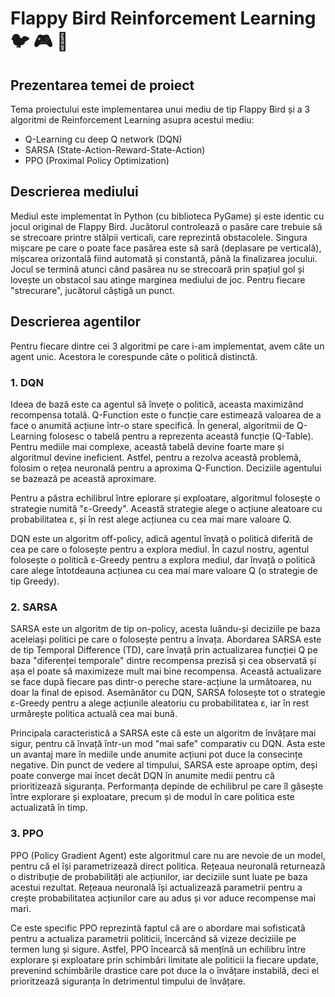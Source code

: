 # Flappy Bird Reinforcement Learning :bird: :video_game: :robot:

## Prezentarea temei de proiect 

Tema proiectului este implementarea unui mediu de tip Flappy Bird și a 3 algoritmi de Reinforcement Learning asupra acestui mediu:
- Q-Learning cu deep Q network (DQN)
- SARSA (State-Action-Reward-State-Action)
- PPO (Proximal Policy Optimization)

## Descrierea mediului

Mediul este implementat în Python (cu biblioteca PyGame) și este identic cu jocul original de Flappy Bird. Jucătorul controlează o pasăre care trebuie să se strecoare printre stâlpii verticali, care reprezintă obstacolele. Singura mișcare pe care o poate face pasărea este să sară (deplasare pe verticală), mișcarea orizontală fiind automată și constantă, până la finalizarea jocului. Jocul se termină atunci când pasărea nu se strecoară prin spațiul gol și lovește un obstacol sau atinge marginea mediului de joc. Pentru fiecare "strecurare", jucătorul câștigă un punct.

## Descrierea agentilor

Pentru fiecare dintre cei 3 algoritmi pe care i-am implementat, avem câte un agent unic. Acestora le corespunde câte o politică distinctă.

### 1. DQN

Ideea de bază este ca agentul să învețe o politică, aceasta maximizând recompensa totală. Q-Function este o funcție care estimează valoarea de a face o anumită acțiune într-o stare specifică. În general, algoritmii de Q-Learning folosesc o tabelă pentru a reprezenta această funcție (Q-Table). Pentru mediile mai complexe, această tabelă devine foarte mare și algoritmul devine ineficient. Astfel, pentru a rezolva această problemă, folosim o rețea neuronală pentru a aproxima Q-Function. Deciziile agentului se bazează pe această aproximare.

Pentru a păstra echilibrul între eplorare și exploatare, algoritmul folosește o strategie numită "ε-Greedy". Această strategie alege o acțiune aleatoare cu probabilitatea ε, și în rest alege acțiunea cu cea mai mare valoare Q.

DQN este un algoritm off-policy, adică agentul învață o politică diferită de cea pe care o folosește pentru a explora mediul. În cazul nostru, agentul folosește o politică ε-Greedy pentru a explora mediul, dar învață o politică care alege întotdeauna acțiunea cu cea mai mare valoare Q (o strategie de tip Greedy).


### 2. SARSA

SARSA este un algoritm de tip on-policy, acesta luându-și deciziile pe baza aceleiași politici pe care o folosește pentru a învața. Abordarea SARSA este de tip Temporal Difference (TD), care învață prin actualizarea funcției Q pe baza "diferenței temporale" dintre recompensa prezisă și cea observată și așa el poate să maximizeze mult mai bine recompensa. Această actualizare se face după fiecare pas dintr-o pereche stare-acțiune la următoarea, nu doar la final de episod. Asemănător cu DQN, SARSA folosește tot o strategie ε-Greedy pentru a alege acțiunile aleatoriu cu probabilitatea ε, iar în rest urmărește politica actuală cea mai bună.

Principala caracteristică a SARSA este că este un algoritm de învățare mai sigur, pentru că învață într-un mod "mai safe" comparativ cu DQN. Asta este un avantaj mare în mediile unde anumite acțiuni pot duce la consecințe negative. Din punct de vedere al timpului, SARSA este aproape optim, deși poate converge mai încet decât DQN în anumite medii pentru că prioritizează siguranța. Performanța depinde de echilibrul pe care îl găsește între explorare și exploatare, precum și de modul în care politica este actualizată în timp.


### 3. PPO

PPO (Policy Gradient Agent) este algoritmul care nu are nevoie de un model, pentru că el își parametrizează direct politica. Rețeaua neuronală returnează o distribuție de probabilități ale acțiunilor, iar deciziile sunt luate pe baza acestui rezultat. Rețeaua neuronală își actualizează parametrii pentru a crește probabilitatea acțiunilor care au adus și vor aduce recompense mai mari.

Ce este specific PPO reprezintă faptul că are o abordare mai sofisticată pentru a actualiza parametrii politicii, încercând să vizeze deciziile pe termen lung și sigure. Astfel, PPO încearcă să mențînă un echilibru între explorare și exploatare prin schimbări limitate ale politicii la fiecare update, prevenind schimbările drastice care pot duce la o învățare instabilă, deci el prioritzează siguranța în detrimentul timpului de învățare.